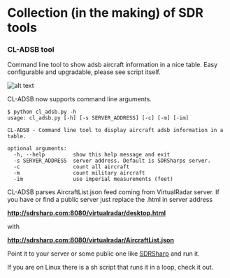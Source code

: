 # Collection (in the making) of SDR tools

### CL-ADSB tool

Command line tool to show adsb aircraft information in a nice table.
Easy configurable and upgradable, please see script itself.

![alt text](http://i.imgur.com/urKAuWn.png "CL-ADSB")

CL-ADSB now supports command line arguments.
```
$ python cl_adsb.py -h
usage: cl_adsb.py [-h] [-s SERVER_ADDRESS] [-c] [-m] [-im]

CL-ADSB - Command line tool to display aircraft adsb information in a table.

optional arguments:
  -h, --help         show this help message and exit
  -s SERVER_ADDRESS  server address. Default is SDRSharps server.
  -c                 count all aircraft
  -m                 count military aircraft
  -im                use imperial measurements (feet)
```

CL-ADSB parses AircraftList.json feed coming from VirtualRadar server.
If you have or find a public server just replace the .html in server address

**http://sdrsharp.com:8080/virtualradar/desktop.html**

with

**http://sdrsharp.com:8080/virtualradar/AircraftList.json**

Point it to your server or some public one like [SDRSharp](http://sdrsharp.com:8080/virtualradar/desktop.html) and run it.

If you are on Linux there is a sh script that runs it in a loop, check it out.
